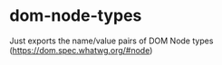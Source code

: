 # dom-node-types
Just exports the name/value pairs of DOM Node types (https://dom.spec.whatwg.org/#node)
